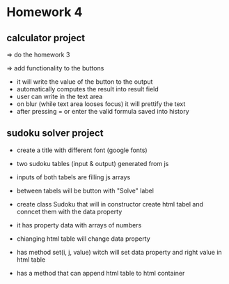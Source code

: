 # Homework 4

## calculator project

=> do the homework 3

=> add functionality to the buttons

-   it will write the value of the button to the output
-   automatically computes the result into result field
-   user can write in the text area
-   on blur (while text area looses focus) it will prettify the text
-   after pressing = or enter the valid formula saved into history

## sudoku solver project

-   create a title with different font (google fonts)
-   two sudoku tables (input & output) generated from js
-   inputs of both tabels are filling js arrays
-   between tabels will be button with "Solve" label

-   create class Sudoku that will in constructor create html tabel and conncet them with the data property
-   it has property data with arrays of numbers
-   chianging html table will change data property
-   has method set(i, j, value) witch will set data property and right value in html table
-   has a method that can append html table to html container
